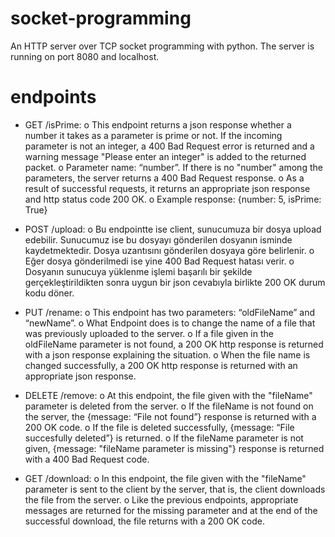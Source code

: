 # socket-programming
An HTTP server over TCP socket programming with python. The server is running on port 8080 and localhost.

# endpoints 

- GET /isPrime:
o This endpoint returns a json response whether a number it takes as a parameter is prime or not. If the incoming parameter is not an integer, a 400 Bad Request error is returned and a warning message "Please enter an integer" is added to the returned packet.
o Parameter name: “number”. If there is no "number" among the parameters, the server returns a 400 Bad Request response.
o As a result of successful requests, it returns an appropriate json response and http status code 200 OK.
o Example response: {number: 5, isPrime: True}

- POST /upload:
o Bu endpointte ise client, sunucumuza bir dosya upload edebilir. Sunucumuz ise bu dosyayı gönderilen dosyanın isminde kaydetmektedir. Dosya uzantısını gönderilen dosyaya göre belirlenir.
o Eğer dosya gönderilmedi ise yine 400 Bad Request hatası verir.
o Dosyanın sunucuya yüklenme işlemi başarılı bir şekilde gerçekleştirildikten sonra uygun bir json cevabıyla birlikte 200 OK durum kodu döner.

- PUT /rename:
o This endpoint has two parameters: “oldFileName” and “newName”.
o What Endpoint does is to change the name of a file that was previously uploaded to the server.
o If a file given in the oldFileName parameter is not found, a 200 OK http response is returned with a json response explaining the situation.
o When the file name is changed successfully, a 200 OK http response is returned with an appropriate json response.

- DELETE /remove:
o At this endpoint, the file given with the "fileName" parameter is deleted from the server.
o If the fileName is not found on the server, the {message: “File not found”} response is returned with a 200 OK code.
o If the file is deleted successfully, {message: “File succesfully deleted”} is returned.
o If the fileName parameter is not given, {message: "fileName parameter is missing"} response is returned with a 400 Bad Request code.

- GET /download:
o In this endpoint, the file given with the "fileName" parameter is sent to the client by the server, that is, the client downloads the file from the server.
o Like the previous endpoints, appropriate messages are returned for the missing parameter and at the end of the successful download, the file returns with a 200 OK code.
